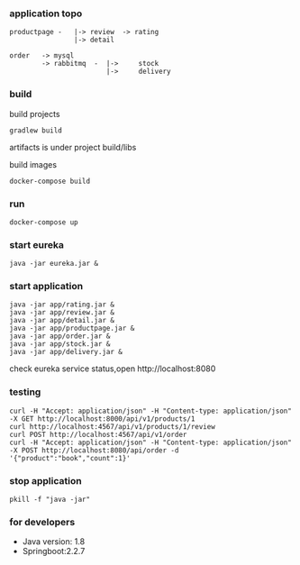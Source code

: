 ### application topo
    productpage -   |-> review  -> rating  
                    |-> detail  

    order   -> mysql  
            -> rabbitmq  -  |->     stock   
                            |->     delivery   
### build
build projects  
```
gradlew build
```
artifacts is under project build/libs  

build images    
```
docker-compose build
```
### run
```
docker-compose up
```

### start eureka
```
java -jar eureka.jar &
```

### start application  
```
java -jar app/rating.jar &
java -jar app/review.jar &
java -jar app/detail.jar &
java -jar app/productpage.jar &
java -jar app/order.jar &
java -jar app/stock.jar &
java -jar app/delivery.jar &
```
check eureka service status,open http://localhost:8080  


### testing  
```
curl -H "Accept: application/json" -H "Content-type: application/json" -X GET http://localhost:8000/api/v1/products/1
curl http://localhost:4567/api/v1/products/1/review
curl POST http://localhost:4567/api/v1/order
curl -H "Accept: application/json" -H "Content-type: application/json" -X POST http://localhost:8080/api/order -d '{"product":"book","count":1}'
```

### stop application
```
pkill -f "java -jar" 
```

### for developers
* Java version: 1.8  
* Springboot:2.2.7